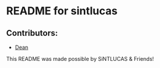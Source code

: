 # README for sintlucas
## Contributors:
- [Dean](https://github.com/DeanLemans)

This README was made possible by SiNTLUCAS & Friends!